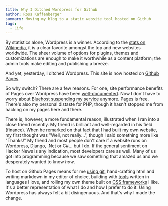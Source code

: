 ```yaml
---
title: Why I Ditched Wordpress for Github
author: Ross Kaffenberger
summary: Moving my blog to a static website tool hosted on Github
tags:
  - Life
---
```


By statistics alone, Wordpress is a winner. According to the [stats on Wikipedia][1], it is a clear favorite amongst the top and new websites worldwide. The sheer volume of options for plugins, themes and customizations are enough to make it worthwhile as a content platform; the admin tools make editing and publishing a breeze.

And yet, yesterday, I ditched Wordpress. This site is now hosted on [Github Pages][2].

So why switch? There are a few reasons. For one, site performance benefits of Pages over Wordpress have been [well-documented][3]. Now I don't have to worry about [Bluehost suspending my service][4] anymore. Pages is free. There's also my personal distaste for PHP, though it hasn't stopped me from hacking on my pages here and there.

There is, however, a more fundamental reason, illustrated when I ran into a close friend recently. My friend is brilliant and well-regarded in his field (finance). When he remarked on that fact that I had built my own website, my first thought was "Well, not really...", though I said something more like "Thanks!" My friend and most people don't care if a website runs on Wordpress, Django, .Net or C#... but I do. If the general sentiment on Hacker News is any indication, most developers care as well. Many of us got into programming because we saw something that amazed us and we desperately wanted to know *how*.

To host on Github Pages means for me [using git][5], hand-crafting html and writing markdown in my editor of choice, building with [tools][6] written in languages I love, and rolling my own theme built on [CSS frameworks][7] I like. It's a better representation of what I do and how I prefer to do it. Using Wordpress has always felt a bit disingenuous. And that's why I made the change.

[1]:	http://en.wikipedia.org/wiki/WordPress
[2]:	http://pages.github.com/
[3]:	http://mbmccormick.com/2011/10/ditching-wordpress-for-jekyll-and-github/
[4]:	http://go.janleow.com/2011/06/my-wordpress-website-in-bluehost-is.html
[5]:	https://help.github.com/articles/creating-project-pages-manually
[6]:	http://jekyllrb.com/
[7]:	http://foundation.zurb.com/
